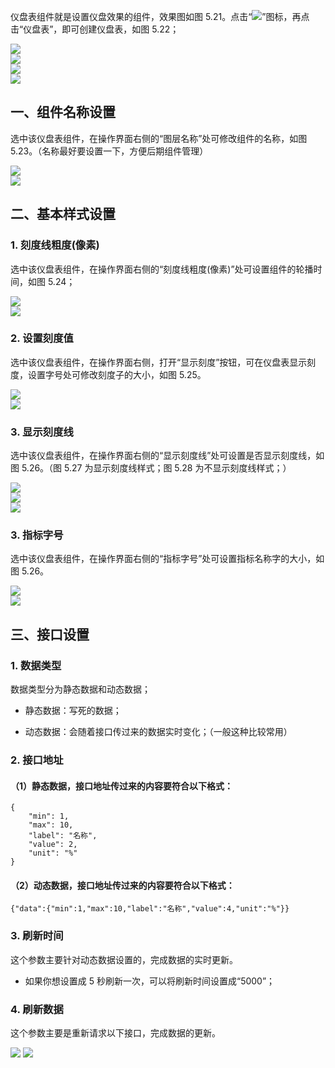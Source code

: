 仪盘表组件就是设置仪盘效果的组件，效果图如图 5.21。点击“![](https://img.kancloud.cn/55/0e/550e1fa654b4a55c19c65cfcc1813028_26x30.png)”图标，再点击“仪盘表”，即可创建仪盘表，如图 5.22；

![](https://img.kancloud.cn/25/fc/25fc392803fc596a154a65c1b9b7f839_368x295.png)  
![](https://img.kancloud.cn/0d/b4/0db47c0b857cf422b5ea9538b1e44c6c_800x41.png)  
![](https://img.kancloud.cn/58/c9/58c9ca2a5341bf09254baa07dd91f9c9_861x434.png)  
![](https://img.kancloud.cn/6f/57/6f574008ad6fdf98f3b3c21f23276c1e_803x38.png)

## **一、组件名称设置**

选中该仪盘表组件，在操作界面右侧的“图层名称”处可修改组件的名称，如图 5.23。（名称最好要设置一下，方便后期组件管理）

![](https://img.kancloud.cn/32/4b/324b6f459a29988b4471623789113a40_799x536.png)  
![](https://img.kancloud.cn/01/22/01220a6c15aced54dd6051d5aa51d529_803x43.png)

## **二、基本样式设置**

### 1\. 刻度线粗度(像素)

选中该仪盘表组件，在操作界面右侧的“刻度线粗度(像素)”处可设置组件的轮播时间，如图 5.24；

![](https://img.kancloud.cn/3b/93/3b933a4e3aa741895e9a1eb1b04f4cb8_743x543.png)  
![](https://img.kancloud.cn/43/c8/43c89e156b9a2bf6d7aeb0c447d6dc71_800x44.png)

### 2\. 设置刻度值

选中该仪盘表组件，在操作界面右侧，打开“显示刻度”按钮，可在仪盘表显示刻度，设置字号处可修改刻度子的大小，如图 5.25。

![](https://img.kancloud.cn/8d/a0/8da0d75905a1e98044a4edad70b7dfb9_738x355.png)  
![](https://img.kancloud.cn/a0/f9/a0f9d482cd44b9954f34c62717967a49_792x50.png)

### 3\. 显示刻度线

选中该仪盘表组件，在操作界面右侧的“显示刻度线”处可设置是否显示刻度线，如图 5.26。（图 5.27 为显示刻度线样式；图 5.28 为不显示刻度线样式；）

![](https://img.kancloud.cn/a5/02/a5029b63787c50e744074fd2b0ebd88c_961x497.png)  
![](https://img.kancloud.cn/a4/94/a494172007cbd1d2e2060ce9b1935e9e_803x44.png)  
![](https://img.kancloud.cn/e0/1c/e01cb229787d5ff9b6fbca75a4720e0f_968x492.png)

### 3\. 指标字号

选中该仪盘表组件，在操作界面右侧的“指标字号”处可设置指标名称字的大小，如图 5.26。

![](https://img.kancloud.cn/97/cc/97cc97b1a59c3a589dc8f34d7d53db89_728x333.png)  
![](https://img.kancloud.cn/a4/94/a494172007cbd1d2e2060ce9b1935e9e_803x44.png)

## **三、接口设置**

### 1\. 数据类型

数据类型分为静态数据和动态数据；

- 静态数据：写死的数据；

- 动态数据：会随着接口传过来的数据实时变化；（一般这种比较常用）

### 2\. 接口地址

#### （1）静态数据，接口地址传过来的内容要符合以下格式：

```
{
    "min": 1,
    "max": 10,
    "label": "名称",
    "value": 2,
    "unit": "%"
}

```

#### （2）动态数据，接口地址传过来的内容要符合以下格式：

```
{"data":{"min":1,"max":10,"label":"名称","value":4,"unit":"%"}}

```

### 3\. 刷新时间

这个参数主要针对动态数据设置的，完成数据的实时更新。

- 如果你想设置成 5 秒刷新一次，可以将刷新时间设置成“5000”；

### 4\. 刷新数据

这个参数主要是重新请求以下接口，完成数据的更新。

![](images/screenshot_1622423125549.png)
![](https://img.kancloud.cn/e0/34/e034c590ff6161223997f3d114663bba_797x35.png)

